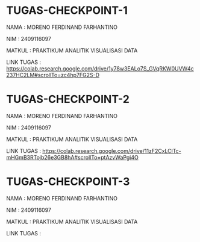 # TUGAS-CHECKPOINT-1

NAMA : MORENO FERDINAND FARHANTINO

NIM : 2409116097

MATKUL : PRAKTIKUM ANALITIK VISUALISASI DATA

LINK TUGAS : https://colab.research.google.com/drive/1y78w3EALo7S_GVqRKW0UVW4c237HC2LM#scrollTo=zc4hp7FG2S-D



# TUGAS-CHECKPOINT-2

NAMA : MORENO FERDINAND FARHANTINO

NIM : 2409116097

MATKUL : PRAKTIKUM ANALITIK VISUALISASI DATA

LINK TUGAS :
https://colab.research.google.com/drive/11zF2CxLClTc-mHGmB3RTojb26e3GB8hA#scrollTo=ptAzvWaPgi4O




# TUGAS-CHECKPOINT-3

NAMA : MORENO FERDINAND FARHANTINO

NIM : 2409116097

MATKUL : PRAKTIKUM ANALITIK VISUALISASI DATA

LINK TUGAS :
